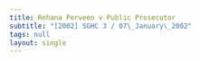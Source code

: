 ```yaml
---
title: Rehana Perveen v Public Prosecutor
subtitle: "[2002] SGHC 3 / 07\_January\_2002"
tags: null
layout: single
---
```


